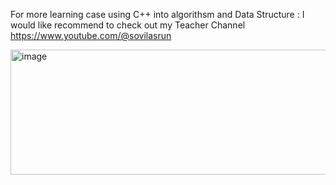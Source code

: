 For more learning case using C++ into algorithsm and Data Structure : 
I would like recommend to check out my Teacher Channel
https://www.youtube.com/@sovilasrun
<div>
  <img src=<img width="1079" height="200" alt="image" src="https://github.com/user-attachments/assets/cee3947f-3c86-436a-a141-7e31dde0db85" />

</div>
